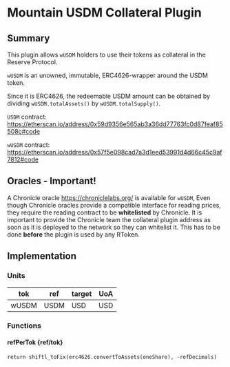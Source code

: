 # Mountain USDM Collateral Plugin

## Summary

This plugin allows `wUSDM` holders to use their tokens as collateral in the Reserve Protocol.

`wUSDM` is an unowned, immutable, ERC4626-wrapper around the USDM token.

Since it is ERC4626, the redeemable USDM amount can be obtained by dividing `wUSDM.totalAssets()` by `wUSDM.totalSupply()`.

`USDM` contract: <https://etherscan.io/address/0x59d9356e565ab3a36dd77763fc0d87feaf85508c#code>

`wUSDM` contract: <https://etherscan.io/address/0x57f5e098cad7a3d1eed53991d4d66c45c9af7812#code>

## Oracles - Important!

A Chronicle oracle <https://chroniclelabs.org/> is available for `wUSDM`, Even though Chronicle oracles provide a compatible interface for reading prices, they require the reading contract to be **whitelisted** by Chronicle. It is important to provide the Chronicle team the collateral plugin address as soon as it is deployed to the network so they can whitelist it. This has to be done **before** the plugin is used by any RToken.

## Implementation

### Units

| tok   | ref  | target | UoA |
| ----- | ---- | ------ | --- |
| wUSDM | USDM | USD    | USD |

### Functions

#### refPerTok {ref/tok}

`return shiftl_toFix(erc4626.convertToAssets(oneShare), -refDecimals)`
